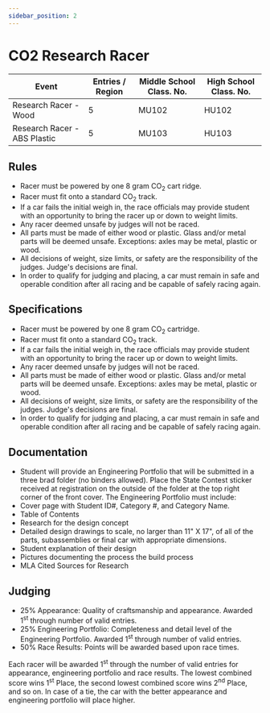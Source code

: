 ```yaml
---
sidebar_position: 2
---
```


# CO2 Research Racer

| Event                        | Entries / Region | Middle School Class. No. | High School Class. No. |
| ---------------------------- | ---------------- | ------------------------ | ---------------------- |
| Research Racer - Wood        | 5                | MU102                    | HU102                  |
| Research Racer - ABS Plastic | 5                | MU103                    | HU103                  |

## Rules

- Racer must be powered by one 8 gram CO<sub>2</sub> cart ridge.
- Racer must fit onto a standard CO<sub>2</sub> track.
- If a car fails the initial weigh in, the race officials may provide student with an opportunity to bring the racer up or down to weight limits.
- Any racer deemed unsafe by judges will not be raced.
- All parts must be made of either wood or plastic. Glass and/or metal parts will be deemed unsafe. Exceptions: axles may be metal, plastic or wood.
- All decisions of weight, size limits, or safety are the responsibility of the judges. Judge's decisions are final.
- In order to qualify for judging and placing, a car must remain in safe and operable condition after all racing and be capable of safely racing again.

## Specifications

- Racer must be powered by one 8 gram CO<sub>2</sub> cartridge.
- Racer must fit onto a standard CO<sub>2</sub> track.
- If a car fails the initial weigh in, the race officials may provide student with an opportunity to bring the racer up or down to weight limits.
- Any racer deemed unsafe by judges will not be raced.
- All parts must be made of either wood or plastic. Glass and/or metal parts will be deemed unsafe. Exceptions: axles may be metal, plastic or wood.
- All decisions of weight, size limits, or safety are the responsibility of the judges. Judge's decisions are final.
- In order to qualify for judging and placing, a car must remain in safe and operable condition after all racing and be capable of safely racing again.

## Documentation

- Student will provide an Engineering Portfolio that will be submitted in a three brad folder (no binders allowed). Place the State Contest sticker received at registration on the outside of the folder at the top right corner of the front cover. The Engineering Portfolio must include:
- Cover page with Student ID#, Category #, and Category Name.
- Table of Contents
- Research for the design concept
- Detailed design drawings to scale, no larger than 11" X 17", of all of the parts, subassemblies or final car with appropriate dimensions.
- Student explanation of their design
- Pictures documenting the process the build process
- MLA Cited Sources for Research

## Judging

- 25% Appearance: Quality of craftsmanship and appearance. Awarded 1<sup>st</sup> through number of valid entries.
- 25% Engineering Portfolio: Completeness and detail level of the Engineering Portfolio. Awarded 1<sup>st</sup> through number of valid entries.
- 50% Race Results: Points will be awarded based upon race times.

Each racer will be awarded 1<sup>st</sup> through the number of valid entries for appearance, engineering portfolio and race results. The lowest combined score wins 1<sup>st</sup> Place, the second lowest combined score wins 2<sup>nd</sup> Place, and so on. In case of a tie, the car with the better appearance and engineering portfolio will place higher.
